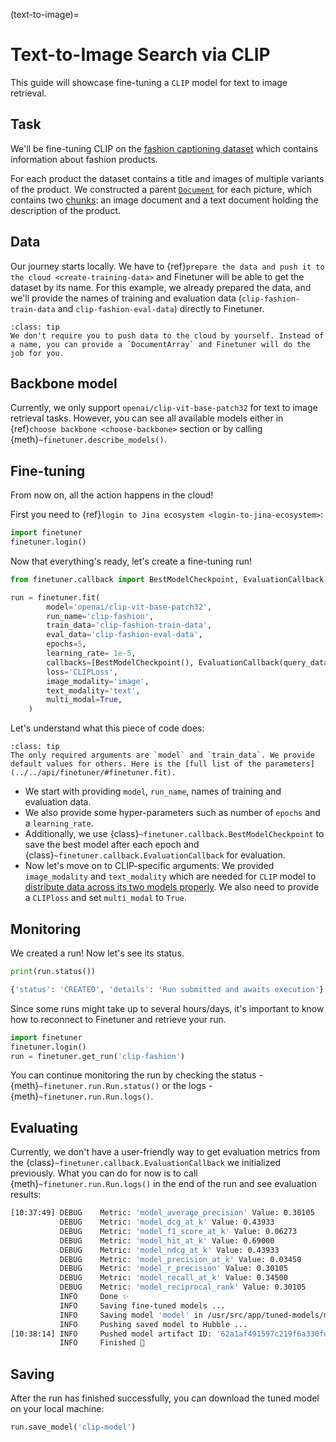 (text-to-image)=
# Text-to-Image Search via CLIP

This guide will showcase fine-tuning a `CLIP` model for text to image retrieval.

## Task
We'll be fine-tuning CLIP on the [fashion captioning dataset](https://github.com/xuewyang/Fashion_Captioning) which contains information about fashion products.

For each product the dataset contains a title and images of multiple variants of the product. We constructed a parent [`Document`](https://docarray.jina.ai/fundamentals/document/#document) for each picture, which contains two [chunks](https://docarray.jina.ai/fundamentals/document/nested/#nested-structure): an image document and a text document holding the description of the product.


## Data
Our journey starts locally. We have to {ref}`prepare the data and push it to the cloud <create-training-data>` and Finetuner will be able to get the dataset by its name. For this example,
we already prepared the data, and we'll provide the names of training and evaluation data (`clip-fashion-train-data` and `clip-fashion-eval-data`) directly to Finetuner.

```{admonition} 
:class: tip
We don't require you to push data to the cloud by yourself. Instead of a name, you can provide a `DocumentArray` and Finetuner will do the job for you.
```


## Backbone model
Currently, we only support `openai/clip-vit-base-patch32` for text to image retrieval tasks. However, you can see all available models either in {ref}`choose backbone <choose-backbone>` section or by calling {meth}`~finetuner.describe_models()`.


## Fine-tuning
From now on, all the action happens in the cloud! 

First you need to {ref}`login to Jina ecosystem <login-to-jina-ecosystem>`:
```python
import finetuner
finetuner.login()
```

Now that everything's ready, let's create a fine-tuning run!

```python
from finetuner.callback import BestModelCheckpoint, EvaluationCallback

run = finetuner.fit(
        model='openai/clip-vit-base-patch32',
        run_name='clip-fashion',
        train_data='clip-fashion-train-data',
        eval_data='clip-fashion-eval-data',
        epochs=5,
        learning_rate= 1e-5,
        callbacks=[BestModelCheckpoint(), EvaluationCallback(query_data='clip-fashion-eval-data')],
        loss='CLIPLoss',
        image_modality='image',
        text_modality='text',
        multi_modal=True,
    )
```
Let's understand what this piece of code does:
```{admonition} finetuner.fit parameters
:class: tip
The only required arguments are `model` and `train_data`. We provide default values for others. Here is the [full list of the parameters](../../api/finetuner/#finetuner.fit). 
```
* We start with providing `model`, `run_name`, names of training and evaluation data.
* We also provide some hyper-parameters such as number of `epochs` and a `learning_rate`.
* Additionally, we use {class}`~finetuner.callback.BestModelCheckpoint` to save the best model after each epoch and {class}`~finetuner.callback.EvaluationCallback` for evaluation.
* Now let's move on to CLIP-specific arguments: We provided `image_modality`
and `text_modality` which are needed for `CLIP` model to [distribute data across its two models properly](../2_step_by_step/2_4_create_training_data.md).
We also need to provide a `CLIPloss` and set `multi_modal` to `True`.

  
## Monitoring

We created a run! Now let's see its status.
```python
print(run.status())
```

```bash
{'status': 'CREATED', 'details': 'Run submitted and awaits execution'}
```

Since some runs might take up to several hours/days, it's important to know how to reconnect to Finetuner and retrieve your run.

```python
import finetuner
finetuner.login()
run = finetuner.get_run('clip-fashion')
```

You can continue monitoring the run by checking the status - {meth}`~finetuner.run.Run.status()` or the logs - {meth}`~finetuner.run.Run.logs()`.


## Evaluating
Currently, we don't have a user-friendly way to get evaluation metrics from the {class}`~finetuner.callback.EvaluationCallback` we initialized previously.
What you can do for now is to call {meth}`~finetuner.run.Run.logs()` in the end of the run and see evaluation results:

```bash
[10:37:49] DEBUG    Metric: 'model_average_precision' Value: 0.30105                                     __main__.py:217
           DEBUG    Metric: 'model_dcg_at_k' Value: 0.43933                                              __main__.py:217
           DEBUG    Metric: 'model_f1_score_at_k' Value: 0.06273                                         __main__.py:217
           DEBUG    Metric: 'model_hit_at_k' Value: 0.69000                                              __main__.py:217
           DEBUG    Metric: 'model_ndcg_at_k' Value: 0.43933                                             __main__.py:217
           DEBUG    Metric: 'model_precision_at_k' Value: 0.03450                                        __main__.py:217
           DEBUG    Metric: 'model_r_precision' Value: 0.30105                                           __main__.py:217
           DEBUG    Metric: 'model_recall_at_k' Value: 0.34500                                           __main__.py:217
           DEBUG    Metric: 'model_reciprocal_rank' Value: 0.30105                                       __main__.py:217
           INFO     Done ✨                                                                              __main__.py:219
           INFO     Saving fine-tuned models ...                                                         __main__.py:222
           INFO     Saving model 'model' in /usr/src/app/tuned-models/model ...                          __main__.py:233
           INFO     Pushing saved model to Hubble ...                                                    __main__.py:240
[10:38:14] INFO     Pushed model artifact ID: '62a1af491597c219f6a330fe'                                 __main__.py:246
           INFO     Finished 🚀                                                                          __main__.py:248
```

## Saving

After the run has finished successfully, you can download the tuned model on your local machine:
```python
run.save_model('clip-model')
```
